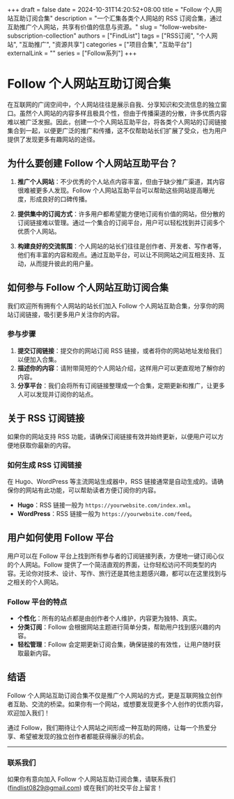 +++
draft = false
date = 2024-10-31T14:20:52+08:00
title = "Follow 个人网站互助订阅合集"
description = "一个汇集各类个人网站的 RSS 订阅合集，通过互助推广个人网站，共享有价值的信息与资源。"
slug = "follow-website-subscription-collection"
authors = ["FindList"]
tags = ["RSS订阅", "个人网站", "互助推广", "资源共享"]
categories = ["项目合集", "互助平台"]
externalLink = ""
series = ["Follow系列"]
+++

# Follow 个人网站互助订阅合集

在互联网的广阔空间中，个人网站往往是展示自我、分享知识和交流信息的独立窗口。虽然个人网站的内容多样且极具个性，但由于传播渠道的分散，许多优质内容难以被广泛发掘。因此，创建一个个人网站互助平台，将各类个人网站的订阅链接集合到一起，以便更广泛的推广和传播，这不仅帮助站长们扩展了受众，也为用户提供了发现更多有趣网站的途径。

## 为什么要创建 Follow 个人网站互助平台？

1. **推广个人网站**：不少优秀的个人站点内容丰富，但由于缺少推广渠道，其内容很难被更多人发现。Follow 个人网站互助平台可以帮助这些网站提高曝光度，形成良好的口碑传播。

2. **提供集中的订阅方式**：许多用户都希望能方便地订阅有价值的网站，但分散的订阅链接难以管理。通过一个集合的订阅平台，用户可以轻松找到并订阅多个优质个人网站。

3. **构建良好的交流氛围**：个人网站的站长们往往是创作者、开发者、写作者等，他们有丰富的内容和观点。通过互助平台，可以让不同网站之间互相支持、互动，从而提升彼此的用户量。

## 如何参与 Follow 个人网站互助订阅合集

我们欢迎所有拥有个人网站的站长们加入 Follow 个人网站互助合集，分享你的网站订阅链接，吸引更多用户关注你的内容。

### 参与步骤

1. **提交订阅链接**：提交你的网站订阅 RSS 链接，或者将你的网站地址发给我们以便加入合集。
2. **描述你的内容**：请附带简短的个人网站介绍，这样用户可以更直观地了解你的内容。
3. **分享平台**：我们会将所有订阅链接整理成一个合集，定期更新和推广，让更多人可以发现并订阅你的站点。

## 关于 RSS 订阅链接

如果你的网站支持 RSS 功能，请确保订阅链接有效并始终更新，以便用户可以方便地获取你最新的内容。

### 如何生成 RSS 订阅链接

在 Hugo、WordPress 等主流网站生成器中，RSS 链接通常是自动生成的。请确保你的网站有此功能，可以帮助读者方便订阅你的内容。

- **Hugo**：RSS 链接一般为 `https://yourwebsite.com/index.xml`。
- **WordPress**：RSS 链接一般为 `https://yourwebsite.com/feed`。

## 用户如何使用 Follow 平台

用户可以在 Follow 平台上找到所有参与者的订阅链接列表，方便地一键订阅心仪的个人网站。Follow 提供了一个简洁直观的界面，让你轻松访问不同类型的内容。无论你对技术、设计、写作、旅行还是其他主题感兴趣，都可以在这里找到与之相关的个人网站。

### Follow 平台的特点

- **个性化**：所有的站点都是由创作者个人维护，内容更为独特、真实。
- **分类订阅**：Follow 会根据网站主题进行简单分类，帮助用户找到感兴趣的内容。
- **轻松管理**：Follow 会定期更新订阅合集，确保链接的有效性，让用户随时获取最新内容。

## 结语

Follow 个人网站互助订阅合集不仅是推广个人网站的方式，更是互联网独立创作者互助、交流的桥梁。如果你有一个网站，或想要发现更多个人创作的优质内容，欢迎加入我们！

通过 Follow，我们期待让个人网站之间形成一种互助的网络，让每一个热爱分享、希望被发现的独立创作者都能获得展示的机会。

---

### 联系我们

如果你有意向加入 Follow 个人网站互助订阅合集，请联系我们(findlist0829@gmail.com) 或在我们的社交平台上留言！

